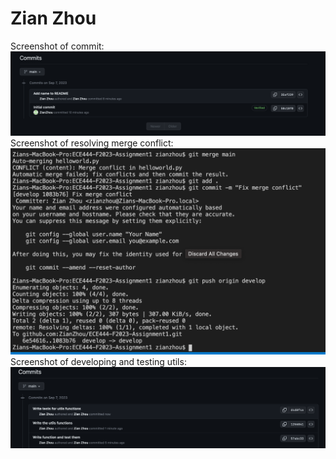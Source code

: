 # Zian Zhou
Screenshot of commit:
![Alt text](commit.png?raw=true "Commit")
Screenshot of resolving merge conflict:
![Alt text](conflict.png?raw=true "Conflict")
Screenshot of developing and testing utils:
![Alt text](utils.png?raw=true "Utils")